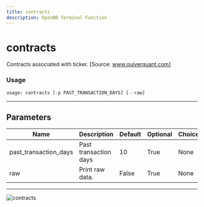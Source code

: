 ```yaml
---
title: contracts
description: OpenBB Terminal Function
---
```


# contracts

Contracts associated with ticker. [Source: www.quiverquant.com]

### Usage 
```python
usage: contracts [-p PAST_TRANSACTION_DAYS] [--raw]
```

---
## Parameters

| Name | Description | Default | Optional | Choices |
| ---- | ----------- | ------- | -------- | ------- |
| past_transaction_days | Past transaction days | 10 | True | None |
| raw | Print raw data. | False | True | None |


---
![contracts](https://user-images.githubusercontent.com/46355364/154263066-0ff61349-4fe5-4eac-9e60-23fa075a9e9f.png)


